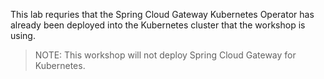 This lab requries that the Spring Cloud Gateway Kubernetes Operator has already been deployed into the Kubernetes cluster that the workshop is using.

>NOTE: This workshop will not deploy Spring Cloud Gateway for Kubernetes.

